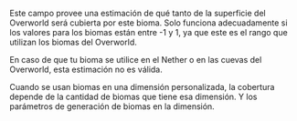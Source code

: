Este campo provee una estimación de qué tanto de la superficie del Overworld será cubierta por este bioma. Solo funciona adecuadamente si los valores para los biomas están entre -1 y 1, ya que este es el rango que utilizan los biomas del Overworld.

En caso de que tu bioma se utilice en el Nether o en las cuevas del Overworld, esta estimación no es válida.

Cuando se usan biomas en una dimensión personalizada, la cobertura depende de la cantidad de biomas que tiene esa dimensión. Y los parámetros de generación de biomas en la dimensión.